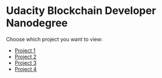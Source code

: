 # Udacity Blockchain Developer Nanodegree

Choose which project you want to view:

* [Project 1](https://github.com/samuelterra22/udacity-blockchain-developer-nanodegree/tree/master/project_1)
* [Project 2](https://github.com/samuelterra22/udacity-blockchain-developer-nanodegree/tree/master/project_2)
* [Project 3](https://github.com/samuelterra22/udacity-blockchain-developer-nanodegree/tree/master/project_3)
* [Project 4](https://github.com/samuelterra22/udacity-blockchain-developer-nanodegree/tree/master/project_4)